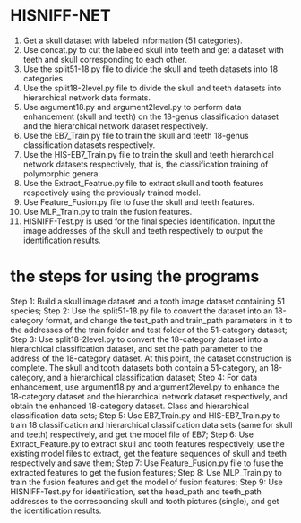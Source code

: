 # HISNIFF-NET
1. Get a skull dataset with labeled information (51 categories).
2. Use concat.py to cut the labeled skull into teeth and get a dataset with teeth and skull corresponding to each other.
2. Use the split51-18.py file to divide the skull and teeth datasets into 18 categories.
3. Use the split18-2level.py file to divide the skull and teeth datasets into hierarchical network data formats.
4. Use argument18.py and argument2level.py to perform data enhancement (skull and teeth) on the 18-genus classification dataset and the hierarchical network dataset respectively.
5. Use the EB7_Train.py file to train the skull and teeth 18-genus classification datasets respectively.
6. Use the HIS-EB7_Train.py file to train the skull and teeth hierarchical network datasets respectively, that is, the classification training of polymorphic genera.
7. Use the Extract_Featrue.py file to extract skull and tooth features respectively using the previously trained model.
8. Use Feature_Fusion.py file to fuse the skull and teeth features.
9. Use MLP_Train.py to train the fusion features.
10. HISNIFF-Test.py is used for the final species identification. Input the image addresses of the skull and teeth respectively to output the identification results.

# the steps for using the programs
Step 1: Build a skull image dataset and a tooth image dataset containing 51 species;
Step 2: Use the split51-18.py file to convert the dataset into an 18-category format, and change the test_path and train_path parameters in it to the addresses of the train folder and test folder of the 51-category dataset;
Step 3: Use split18-2level.py to convert the 18-category dataset into a hierarchical classification dataset, and set the path parameter to the address of the 18-category dataset. At this point, the dataset construction is complete. The skull and tooth datasets both contain a 51-category, an 18-category, and a hierarchical classification dataset;
Step 4: For data enhancement, use argument18.py and argument2level.py to enhance the 18-category dataset and the hierarchical network dataset respectively, and obtain the enhanced 18-category dataset. Class and hierarchical classification data sets;
Step 5: Use EB7_Train.py and HIS-EB7_Train.py to train 18 classification and hierarchical classification data sets (same for skull and teeth) respectively, and get the model file of EB7;
Step 6: Use Extract_Feature.py to extract skull and tooth features respectively, use the existing model files to extract, get the feature sequences of skull and teeth respectively and save them;
Step 7: Use Feature_Fusion.py file to fuse the extracted features to get the fusion features;
Step 8: Use MLP_Train.py to train the fusion features and get the model of fusion features;
Step 9: Use HISNIFF-Test.py for identification, set the head_path and teeth_path addresses to the corresponding skull and tooth pictures (single), and get the identification results.
